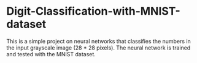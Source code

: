 # Digit-Classification-with-MNIST-dataset
This is a simple project on neural networks that classifies the numbers in the input grayscale image (28 * 28 pixels). The neural network is trained and tested with the MNIST dataset. 
